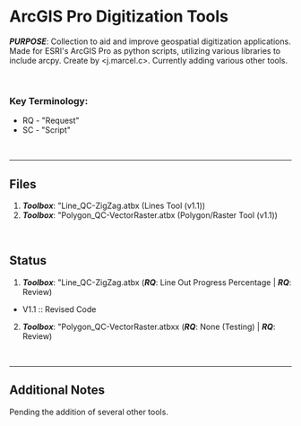 # ArcGIS Pro Digitization Tools

***PURPOSE***: Collection to aid and improve geospatial digitization applications. Made for ESRI's ArcGIS Pro as python scripts, utilizing various libraries to include arcpy. Create by <j.marcel.c>. Currently adding various other tools.


&nbsp;
&nbsp;
&nbsp;

### Key Terminology:
*   RQ - "Request"
*   SC - "Script"



&nbsp;
&nbsp;
&nbsp;

---
## Files

1.   ***Toolbox***: "Line_QC-ZigZag.atbx  (Lines Tool (v1.1))
2.   ***Toolbox***: "Polygon_QC-VectorRaster.atbx (Polygon/Raster Tool (v1.1))


&nbsp;
&nbsp;
&nbsp;
## Status

1. ***Toolbox***: "Line_QC-ZigZag.atbx  (***RQ***: Line Out Progress Percentage | ***RQ***: Review)
*  V1.1 :: Revised Code
2. ***Toolbox***: "Polygon_QC-VectorRaster.atbxx  (***RQ***: None (Testing) | ***RQ***: Review)


&nbsp;
&nbsp;
&nbsp;

---
## Additional Notes

Pending the addition of several other tools.
